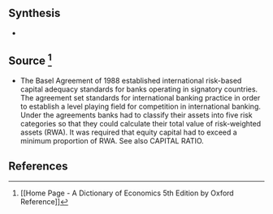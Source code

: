 ## Synthesis
- 
## Source [^1]
- The Basel Agreement of 1988 established international risk-based capital adequacy standards for banks operating in signatory countries. The agreement set standards for international banking practice in order to establish a level playing field for competition in international banking. Under the agreements banks had to classify their assets into five risk categories so that they could calculate their total value of risk-weighted assets (RWA). It was required that equity capital had to exceed a minimum proportion of RWA. See also CAPITAL RATIO.
## References

[^1]: [[Home Page - A Dictionary of Economics 5th Edition by Oxford Reference]]